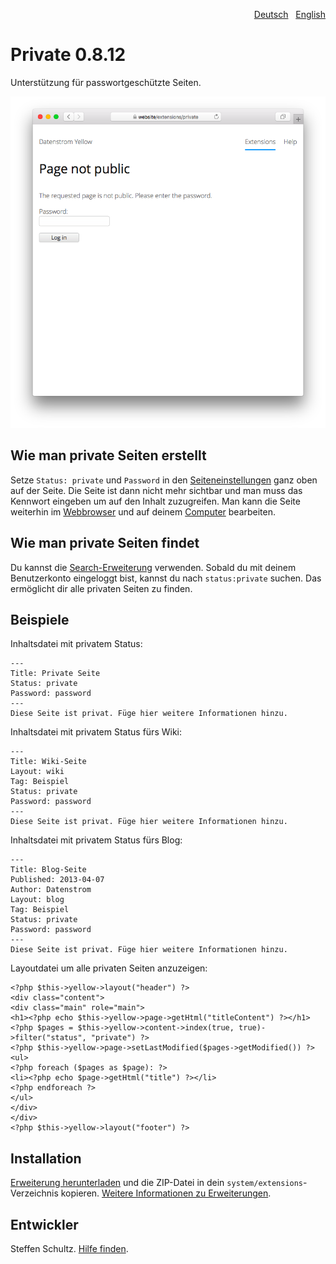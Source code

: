 <p align="right"><a href="README-de.md">Deutsch</a> &nbsp; <a href="README.md">English</a></p>

# Private 0.8.12

Unterstützung für passwortgeschützte Seiten.

<p align="center"><img src="private-screenshot.png?raw=true" alt="Bildschirmfoto"></p>

## Wie man private Seiten erstellt

Setze `Status: private` und `Password` in den [Seiteneinstellungen](https://github.com/annaesvensson/yellow-core/tree/main/README-de.md#user-content-einstellungen-seite) ganz oben auf der Seite. Die Seite ist dann nicht mehr sichtbar und man muss das Kennwort eingeben um auf den Inhalt zuzugreifen. Man kann die Seite weiterhin im [Webbrowser](https://github.com/annaesvensson/yellow-edit/tree/main/README-de.md) und auf deinem [Computer](https://github.com/annaesvensson/yellow-core/tree/main/README-de.md) bearbeiten.

## Wie man private Seiten findet

Du kannst die [Search-Erweiterung](https://github.com/annaesvensson/yellow-search/tree/main/README-de.md) verwenden. Sobald du mit deinem Benutzerkonto eingeloggt bist, kannst du nach `status:private` suchen. Das ermöglicht dir alle privaten Seiten zu finden.

## Beispiele

Inhaltsdatei mit privatem Status: 

```
---
Title: Private Seite
Status: private
Password: password
---
Diese Seite ist privat. Füge hier weitere Informationen hinzu.
```

Inhaltsdatei mit privatem Status fürs Wiki: 

```
---
Title: Wiki-Seite
Layout: wiki
Tag: Beispiel
Status: private
Password: password
---
Diese Seite ist privat. Füge hier weitere Informationen hinzu.
```

Inhaltsdatei mit privatem Status fürs Blog: 

```
---
Title: Blog-Seite
Published: 2013-04-07
Author: Datenstrom
Layout: blog
Tag: Beispiel
Status: private
Password: password
---
Diese Seite ist privat. Füge hier weitere Informationen hinzu.
```

Layoutdatei um alle privaten Seiten anzuzeigen:

```
<?php $this->yellow->layout("header") ?>
<div class="content">
<div class="main" role="main">
<h1><?php echo $this->yellow->page->getHtml("titleContent") ?></h1>
<?php $pages = $this->yellow->content->index(true, true)->filter("status", "private") ?>
<?php $this->yellow->page->setLastModified($pages->getModified()) ?>
<ul>
<?php foreach ($pages as $page): ?>
<li><?php echo $page->getHtml("title") ?></li>
<?php endforeach ?>
</ul>
</div>
</div>
<?php $this->yellow->layout("footer") ?>
```

## Installation

[Erweiterung herunterladen](https://github.com/datenstrom/yellow-extensions/raw/main/downloads/private.zip) und die ZIP-Datei in dein `system/extensions`-Verzeichnis kopieren. [Weitere Informationen zu Erweiterungen](https://github.com/annaesvensson/yellow-update/tree/main/README-de.md).

## Entwickler

Steffen Schultz. [Hilfe finden](https://datenstrom.se/de/yellow/help/).
